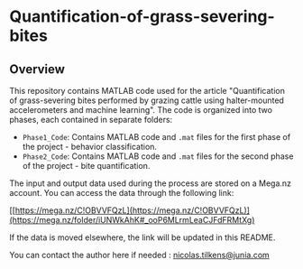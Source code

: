 # Quantification-of-grass-severing-bites

## Overview

This repository contains MATLAB code used for the article "Quantification of grass-severing bites performed by grazing cattle using halter-mounted accelerometers and machine learning". The code is organized into two phases, each contained in separate folders:

- `Phase1_Code`: Contains MATLAB code and `.mat` files for the first phase of the project - behavior classification.
- `Phase2_Code`: Contains MATLAB code and `.mat` files for the second phase of the project - bite quantification.

The input and output data used during the process are stored on a Mega.nz account. You can access the data through the following link:

[[https://mega.nz/C!OBVVFQzL](https://mega.nz/C!OBVVFQzL)](https://mega.nz/folder/iUNWkAhK#_ooP6MLrmLeaCJFdFRMtXg)

If the data is moved elsewhere, the link will be updated in this README.

You can contact the author here if needed : nicolas.tilkens@junia.com
